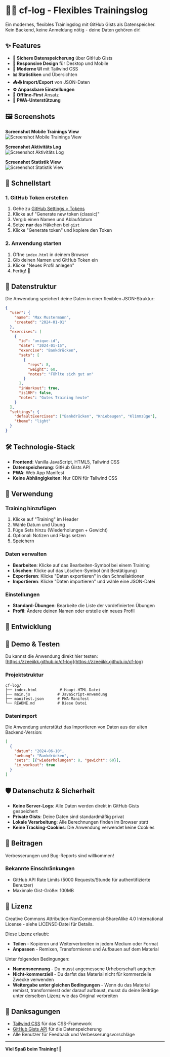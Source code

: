 # 🏋️‍♂️ cf-log - Flexibles Trainingslog

Ein modernes, flexibles Trainingslog mit GitHub Gists als Datenspeicher. Kein Backend, keine Anmeldung nötig - deine Daten gehören dir!

## ✨ Features

- **🔐 Sichere Datenspeicherung** über GitHub Gists
- **📱 Responsive Design** für Desktop und Mobile
- **🎨 Moderne UI** mit Tailwind CSS
- **📊 Statistiken** und Übersichten
- **📥📤 Import/Export** von JSON-Daten
- **⚙️ Anpassbare Einstellungen**
- **🔄 Offline-First** Ansatz
- **📱 PWA-Unterstützung**


## 🖼️ Screenshots

**Screenshot Mobile Trainings View**  
![Screenshot Mobile Trainings View](img/mobile-trainings-view.PNG)

**Screenshot Aktivitäts Log**  
![Screenshot Aktivitäts Log](img/log-view.png)

**Screenshot Statistik View**  
![Screenshot Statistik View](img/stats-view.png)


## 🚀 Schnellstart

### 1. GitHub Token erstellen

1. Gehe zu [GitHub Settings > Tokens](https://github.com/settings/tokens)
2. Klicke auf "Generate new token (classic)"
3. Vergib einen Namen und Ablaufdatum
4. Setze **nur** das Häkchen bei `gist`
5. Klicke "Generate token" und kopiere den Token

### 2. Anwendung starten

1. Öffne `index.html` in deinem Browser
2. Gib deinen Namen und GitHub Token ein
3. Klicke "Neues Profil anlegen"
4. Fertig! 🎉


## 📁 Datenstruktur

Die Anwendung speichert deine Daten in einer flexiblen JSON-Struktur:

```json
{
  "user": {
    "name": "Max Mustermann",
    "created": "2024-01-01"
  },
  "exercises": [
    {
      "id": "unique-id",
      "date": "2024-01-15",
      "exercise": "Bankdrücken",
      "sets": [
        {
          "reps": 8,
          "weight": 60,
          "notes": "Fühlte sich gut an"
        }
      ],
      "inWorkout": true,
      "is1RM": false,
      "notes": "Gutes Training heute"
    }
  ],
  "settings": {
    "defaultExercises": ["Bankdrücken", "Kniebeugen", "Klimmzüge"],
    "theme": "light"
  }
}
```


## 🛠️ Technologie-Stack

- **Frontend**: Vanilla JavaScript, HTML5, Tailwind CSS
- **Datenspeicherung**: GitHub Gists API
- **PWA**: Web App Manifest
- **Keine Abhängigkeiten**: Nur CDN für Tailwind CSS


## 📱 Verwendung

### Training hinzufügen

1. Klicke auf "Training" im Header
2. Wähle Datum und Übung
3. Füge Sets hinzu (Wiederholungen + Gewicht)
4. Optional: Notizen und Flags setzen
5. Speichern

### Daten verwalten

- **Bearbeiten**: Klicke auf das Bearbeiten-Symbol bei einem Training
- **Löschen**: Klicke auf das Löschen-Symbol (mit Bestätigung)
- **Exportieren**: Klicke "Daten exportieren" in den Schnellaktionen
- **Importieren**: Klicke "Daten importieren" und wähle eine JSON-Datei

### Einstellungen

- **Standard-Übungen**: Bearbeite die Liste der vordefinierten Übungen
- **Profil**: Ändere deinen Namen oder erstelle ein neues Profil

## 🔧 Entwicklung
## 🚀 Demo & Testen

Du kannst die Anwendung direkt hier testen:  
[https://zzeeiikk.github.io/cf-log](https://zzeeiikk.github.io/cf-log)

### Projektstruktur

```
cf-log/
├── index.html          # Haupt-HTML-Datei
├── main.js            # JavaScript-Anwendung
├── manifest.json      # PWA-Manifest
└── README.md          # Diese Datei
```

### Datenimport

Die Anwendung unterstützt das Importieren von Daten aus der alten Backend-Version:

```json
[
  {
    "datum": "2024-06-10",
    "uebung": "Bankdrücken",
    "sets": [{"wiederholungen": 8, "gewicht": 60}],
    "im_workout": true
  }
]
```

## 🛡️ Datenschutz & Sicherheit

- **Keine Server-Logs**: Alle Daten werden direkt in GitHub Gists gespeichert
- **Private Gists**: Deine Daten sind standardmäßig privat
- **Lokale Verarbeitung**: Alle Berechnungen finden im Browser statt
- **Keine Tracking-Cookies**: Die Anwendung verwendet keine Cookies

## 🤝 Beitragen

Verbesserungen und Bug-Reports sind willkommen! 

### Bekannte Einschränkungen

- GitHub API Rate Limits (5000 Requests/Stunde für authentifizierte Benutzer)
- Maximale Gist-Größe: 100MB

## 📄 Lizenz

Creative Commons Attribution-NonCommercial-ShareAlike 4.0 International License - siehe LICENSE-Datei für Details.

Diese Lizenz erlaubt:
- **Teilen** - Kopieren und Weiterverbreiten in jedem Medium oder Format
- **Anpassen** - Remixen, Transformieren und Aufbauen auf dem Material

Unter folgenden Bedingungen:
- **Namensnennung** - Du musst angemessene Urheberschaft angeben
- **Nicht-kommerziell** - Du darfst das Material nicht für kommerzielle Zwecke verwenden
- **Weitergabe unter gleichen Bedingungen** - Wenn du das Material remixst, transformierst oder darauf aufbaust, musst du deine Beiträge unter derselben Lizenz wie das Original verbreiten

## 🙏 Danksagungen

- [Tailwind CSS](https://tailwindcss.com/) für das CSS-Framework
- [GitHub Gists API](https://docs.github.com/en/rest/gists) für die Datenspeicherung
- Alle Benutzer für Feedback und Verbesserungsvorschläge

---

**Viel Spaß beim Training! 💪** 